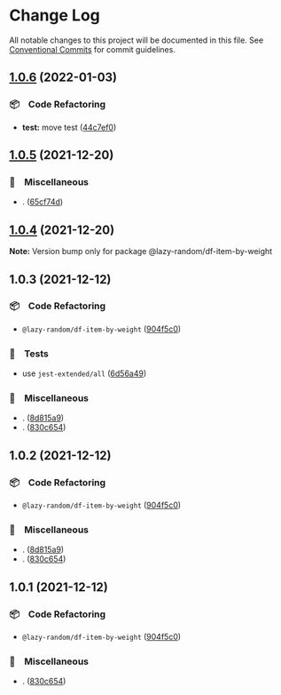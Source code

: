 # Change Log

All notable changes to this project will be documented in this file.
See [Conventional Commits](https://conventionalcommits.org) for commit guidelines.

## [1.0.6](https://github.com/bluelovers/ws-random/compare/@lazy-random/df-item-by-weight@1.0.5...@lazy-random/df-item-by-weight@1.0.6) (2022-01-03)


### 📦　Code Refactoring

* **test:** move test ([44c7ef0](https://github.com/bluelovers/ws-random/commit/44c7ef0062e7e91101f7a0596053548baab9e7a0))





## [1.0.5](https://github.com/bluelovers/ws-random/compare/@lazy-random/df-item-by-weight@1.0.3...@lazy-random/df-item-by-weight@1.0.5) (2021-12-20)


### 🔖　Miscellaneous

* . ([65cf74d](https://github.com/bluelovers/ws-random/commit/65cf74d7a39b1399cff63dd748ea79d8c0fb9a85))





## [1.0.4](https://github.com/bluelovers/ws-random/compare/@lazy-random/df-item-by-weight@1.0.3...@lazy-random/df-item-by-weight@1.0.4) (2021-12-20)

**Note:** Version bump only for package @lazy-random/df-item-by-weight





## 1.0.3 (2021-12-12)


### 📦　Code Refactoring

* `@lazy-random/df-item-by-weight` ([904f5c0](https://github.com/bluelovers/ws-random/commit/904f5c0fbbdd27f4cdb420f7e3d8e4af9da6e75a))


### 🚨　Tests

* use `jest-extended/all` ([6d56a49](https://github.com/bluelovers/ws-random/commit/6d56a49e94ec701cd8744632a04871cba4e59ea8))


### 🔖　Miscellaneous

* . ([8d815a9](https://github.com/bluelovers/ws-random/commit/8d815a9451f12cabc9b81680e463d429c45f2506))
* . ([830c654](https://github.com/bluelovers/ws-random/commit/830c6544fcb622f95c789f84d62011165e6990df))





## 1.0.2 (2021-12-12)


### 📦　Code Refactoring

* `@lazy-random/df-item-by-weight` ([904f5c0](https://github.com/bluelovers/ws-random/commit/904f5c0fbbdd27f4cdb420f7e3d8e4af9da6e75a))


### 🔖　Miscellaneous

* . ([8d815a9](https://github.com/bluelovers/ws-random/commit/8d815a9451f12cabc9b81680e463d429c45f2506))
* . ([830c654](https://github.com/bluelovers/ws-random/commit/830c6544fcb622f95c789f84d62011165e6990df))





## 1.0.1 (2021-12-12)


### 📦　Code Refactoring

* `@lazy-random/df-item-by-weight` ([904f5c0](https://github.com/bluelovers/ws-random/commit/904f5c0fbbdd27f4cdb420f7e3d8e4af9da6e75a))


### 🔖　Miscellaneous

* . ([830c654](https://github.com/bluelovers/ws-random/commit/830c6544fcb622f95c789f84d62011165e6990df))

